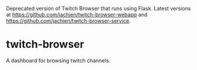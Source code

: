 Deprecated version of Twitch Browser that runs using Flask. Latest versions at https://github.com/jachien/twitch-browser-webapp and https://github.com/jachien/twitch-browser-service.

twitch-browser
==============

A dashboard for browsing twitch channels.
